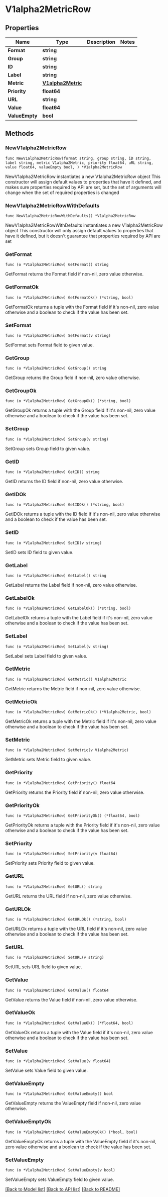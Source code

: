 # V1alpha2MetricRow

## Properties

Name | Type | Description | Notes
------------ | ------------- | ------------- | -------------
**Format** | **string** |  | 
**Group** | **string** |  | 
**ID** | **string** |  | 
**Label** | **string** |  | 
**Metric** | [**V1alpha2Metric**](V1alpha2Metric.md) |  | 
**Priority** | **float64** |  | 
**URL** | **string** |  | 
**Value** | **float64** |  | 
**ValueEmpty** | **bool** |  | 

## Methods

### NewV1alpha2MetricRow

`func NewV1alpha2MetricRow(format string, group string, iD string, label string, metric V1alpha2Metric, priority float64, uRL string, value float64, valueEmpty bool, ) *V1alpha2MetricRow`

NewV1alpha2MetricRow instantiates a new V1alpha2MetricRow object
This constructor will assign default values to properties that have it defined,
and makes sure properties required by API are set, but the set of arguments
will change when the set of required properties is changed

### NewV1alpha2MetricRowWithDefaults

`func NewV1alpha2MetricRowWithDefaults() *V1alpha2MetricRow`

NewV1alpha2MetricRowWithDefaults instantiates a new V1alpha2MetricRow object
This constructor will only assign default values to properties that have it defined,
but it doesn't guarantee that properties required by API are set

### GetFormat

`func (o *V1alpha2MetricRow) GetFormat() string`

GetFormat returns the Format field if non-nil, zero value otherwise.

### GetFormatOk

`func (o *V1alpha2MetricRow) GetFormatOk() (*string, bool)`

GetFormatOk returns a tuple with the Format field if it's non-nil, zero value otherwise
and a boolean to check if the value has been set.

### SetFormat

`func (o *V1alpha2MetricRow) SetFormat(v string)`

SetFormat sets Format field to given value.


### GetGroup

`func (o *V1alpha2MetricRow) GetGroup() string`

GetGroup returns the Group field if non-nil, zero value otherwise.

### GetGroupOk

`func (o *V1alpha2MetricRow) GetGroupOk() (*string, bool)`

GetGroupOk returns a tuple with the Group field if it's non-nil, zero value otherwise
and a boolean to check if the value has been set.

### SetGroup

`func (o *V1alpha2MetricRow) SetGroup(v string)`

SetGroup sets Group field to given value.


### GetID

`func (o *V1alpha2MetricRow) GetID() string`

GetID returns the ID field if non-nil, zero value otherwise.

### GetIDOk

`func (o *V1alpha2MetricRow) GetIDOk() (*string, bool)`

GetIDOk returns a tuple with the ID field if it's non-nil, zero value otherwise
and a boolean to check if the value has been set.

### SetID

`func (o *V1alpha2MetricRow) SetID(v string)`

SetID sets ID field to given value.


### GetLabel

`func (o *V1alpha2MetricRow) GetLabel() string`

GetLabel returns the Label field if non-nil, zero value otherwise.

### GetLabelOk

`func (o *V1alpha2MetricRow) GetLabelOk() (*string, bool)`

GetLabelOk returns a tuple with the Label field if it's non-nil, zero value otherwise
and a boolean to check if the value has been set.

### SetLabel

`func (o *V1alpha2MetricRow) SetLabel(v string)`

SetLabel sets Label field to given value.


### GetMetric

`func (o *V1alpha2MetricRow) GetMetric() V1alpha2Metric`

GetMetric returns the Metric field if non-nil, zero value otherwise.

### GetMetricOk

`func (o *V1alpha2MetricRow) GetMetricOk() (*V1alpha2Metric, bool)`

GetMetricOk returns a tuple with the Metric field if it's non-nil, zero value otherwise
and a boolean to check if the value has been set.

### SetMetric

`func (o *V1alpha2MetricRow) SetMetric(v V1alpha2Metric)`

SetMetric sets Metric field to given value.


### GetPriority

`func (o *V1alpha2MetricRow) GetPriority() float64`

GetPriority returns the Priority field if non-nil, zero value otherwise.

### GetPriorityOk

`func (o *V1alpha2MetricRow) GetPriorityOk() (*float64, bool)`

GetPriorityOk returns a tuple with the Priority field if it's non-nil, zero value otherwise
and a boolean to check if the value has been set.

### SetPriority

`func (o *V1alpha2MetricRow) SetPriority(v float64)`

SetPriority sets Priority field to given value.


### GetURL

`func (o *V1alpha2MetricRow) GetURL() string`

GetURL returns the URL field if non-nil, zero value otherwise.

### GetURLOk

`func (o *V1alpha2MetricRow) GetURLOk() (*string, bool)`

GetURLOk returns a tuple with the URL field if it's non-nil, zero value otherwise
and a boolean to check if the value has been set.

### SetURL

`func (o *V1alpha2MetricRow) SetURL(v string)`

SetURL sets URL field to given value.


### GetValue

`func (o *V1alpha2MetricRow) GetValue() float64`

GetValue returns the Value field if non-nil, zero value otherwise.

### GetValueOk

`func (o *V1alpha2MetricRow) GetValueOk() (*float64, bool)`

GetValueOk returns a tuple with the Value field if it's non-nil, zero value otherwise
and a boolean to check if the value has been set.

### SetValue

`func (o *V1alpha2MetricRow) SetValue(v float64)`

SetValue sets Value field to given value.


### GetValueEmpty

`func (o *V1alpha2MetricRow) GetValueEmpty() bool`

GetValueEmpty returns the ValueEmpty field if non-nil, zero value otherwise.

### GetValueEmptyOk

`func (o *V1alpha2MetricRow) GetValueEmptyOk() (*bool, bool)`

GetValueEmptyOk returns a tuple with the ValueEmpty field if it's non-nil, zero value otherwise
and a boolean to check if the value has been set.

### SetValueEmpty

`func (o *V1alpha2MetricRow) SetValueEmpty(v bool)`

SetValueEmpty sets ValueEmpty field to given value.



[[Back to Model list]](../README.md#documentation-for-models) [[Back to API list]](../README.md#documentation-for-api-endpoints) [[Back to README]](../README.md)


